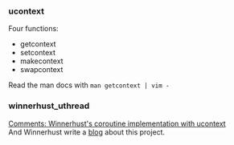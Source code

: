 ### ucontext

Four functions:

+  getcontext
+  setcontext
+  makecontext
+  swapcontext

Read the man docs with `man getcontext | vim -`

### winnerhust\_uthread

[Comments: Winnerhust's coroutine implementation with ucontext](https://github.com/Winnerhust/uthread)  
And Winnerhust write a [blog](https://blog.csdn.net/qq910894904/article/details/41911175) about this project.
